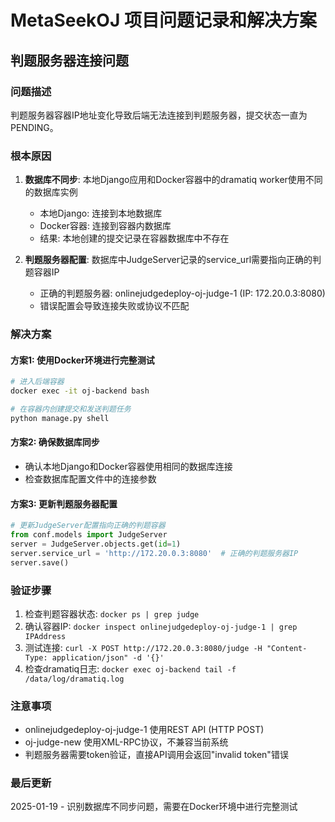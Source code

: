 # MetaSeekOJ 项目问题记录和解决方案

## 判题服务器连接问题

### 问题描述
判题服务器容器IP地址变化导致后端无法连接到判题服务器，提交状态一直为PENDING。

### 根本原因
1. **数据库不同步**: 本地Django应用和Docker容器中的dramatiq worker使用不同的数据库实例
   - 本地Django: 连接到本地数据库
   - Docker容器: 连接到容器内数据库
   - 结果: 本地创建的提交记录在容器数据库中不存在

2. **判题服务器配置**: 数据库中JudgeServer记录的service_url需要指向正确的判题容器IP
   - 正确的判题服务器: onlinejudgedeploy-oj-judge-1 (IP: 172.20.0.3:8080)
   - 错误配置会导致连接失败或协议不匹配

### 解决方案

#### 方案1: 使用Docker环境进行完整测试
```bash
# 进入后端容器
docker exec -it oj-backend bash

# 在容器内创建提交和发送判题任务
python manage.py shell
```

#### 方案2: 确保数据库同步
- 确认本地Django和Docker容器使用相同的数据库连接
- 检查数据库配置文件中的连接参数

#### 方案3: 更新判题服务器配置
```python
# 更新JudgeServer配置指向正确的判题容器
from conf.models import JudgeServer
server = JudgeServer.objects.get(id=1)
server.service_url = 'http://172.20.0.3:8080'  # 正确的判题服务器IP
server.save()
```

### 验证步骤
1. 检查判题容器状态: `docker ps | grep judge`
2. 确认容器IP: `docker inspect onlinejudgedeploy-oj-judge-1 | grep IPAddress`
3. 测试连接: `curl -X POST http://172.20.0.3:8080/judge -H "Content-Type: application/json" -d '{}'`
4. 检查dramatiq日志: `docker exec oj-backend tail -f /data/log/dramatiq.log`

### 注意事项
- onlinejudgedeploy-oj-judge-1 使用REST API (HTTP POST)
- oj-judge-new 使用XML-RPC协议，不兼容当前系统
- 判题服务器需要token验证，直接API调用会返回"invalid token"错误

### 最后更新
2025-01-19 - 识别数据库不同步问题，需要在Docker环境中进行完整测试